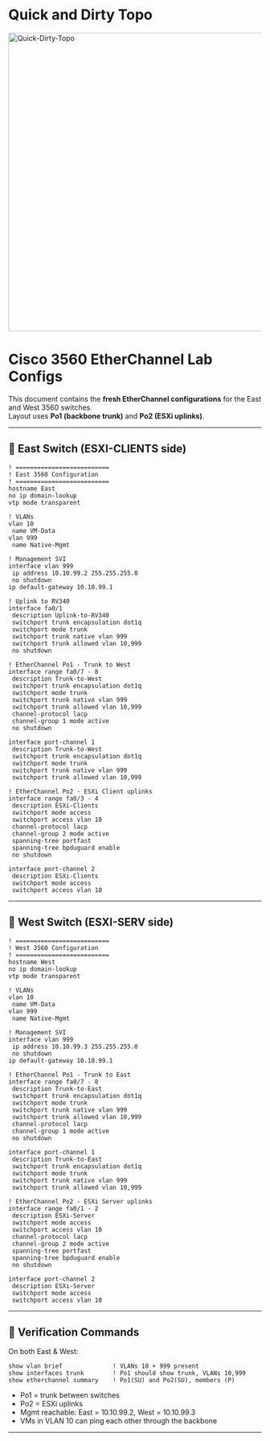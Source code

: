 # Quick and Dirty Topo
<img width="1370" height="593" alt="Quick-Dirty-Topo" src="https://github.com/user-attachments/assets/19b9e796-98d5-447a-9cd0-e91d4a6f024e" />

# Cisco 3560 EtherChannel Lab Configs

This document contains the **fresh EtherChannel configurations** for the East and West 3560 switches.  
Layout uses **Po1 (backbone trunk)** and **Po2 (ESXi uplinks)**.  

---

## 🔹 East Switch (ESXI-CLIENTS side)

```cisco
! ==========================
! East 3560 Configuration
! ==========================
hostname East
no ip domain-lookup
vtp mode transparent

! VLANs
vlan 10
 name VM-Data
vlan 999
 name Native-Mgmt

! Management SVI
interface vlan 999
 ip address 10.10.99.2 255.255.255.0
 no shutdown
ip default-gateway 10.10.99.1

! Uplink to RV340
interface fa0/1
 description Uplink-to-RV340
 switchport trunk encapsulation dot1q
 switchport mode trunk
 switchport trunk native vlan 999
 switchport trunk allowed vlan 10,999
 no shutdown

! EtherChannel Po1 - Trunk to West
interface range fa0/7 - 8
 description Trunk-to-West
 switchport trunk encapsulation dot1q
 switchport mode trunk
 switchport trunk native vlan 999
 switchport trunk allowed vlan 10,999
 channel-protocol lacp
 channel-group 1 mode active
 no shutdown

interface port-channel 1
 description Trunk-to-West
 switchport trunk encapsulation dot1q
 switchport mode trunk
 switchport trunk native vlan 999
 switchport trunk allowed vlan 10,999

! EtherChannel Po2 - ESXi Client uplinks
interface range fa0/3 - 4
 description ESXi-Clients
 switchport mode access
 switchport access vlan 10
 channel-protocol lacp
 channel-group 2 mode active
 spanning-tree portfast
 spanning-tree bpduguard enable
 no shutdown

interface port-channel 2
 description ESXi-Clients
 switchport mode access
 switchport access vlan 10
```

---

## 🔹 West Switch (ESXI-SERV side)

```cisco
! ==========================
! West 3560 Configuration
! ==========================
hostname West
no ip domain-lookup
vtp mode transparent

! VLANs
vlan 10
 name VM-Data
vlan 999
 name Native-Mgmt

! Management SVI
interface vlan 999
 ip address 10.10.99.3 255.255.255.0
 no shutdown
ip default-gateway 10.10.99.1

! EtherChannel Po1 - Trunk to East
interface range fa0/7 - 8
 description Trunk-to-East
 switchport trunk encapsulation dot1q
 switchport mode trunk
 switchport trunk native vlan 999
 switchport trunk allowed vlan 10,999
 channel-protocol lacp
 channel-group 1 mode active
 no shutdown

interface port-channel 1
 description Trunk-to-East
 switchport trunk encapsulation dot1q
 switchport mode trunk
 switchport trunk native vlan 999
 switchport trunk allowed vlan 10,999

! EtherChannel Po2 - ESXi Server uplinks
interface range fa0/1 - 2
 description ESXi-Server
 switchport mode access
 switchport access vlan 10
 channel-protocol lacp
 channel-group 2 mode active
 spanning-tree portfast
 spanning-tree bpduguard enable
 no shutdown

interface port-channel 2
 description ESXi-Server
 switchport mode access
 switchport access vlan 10
```

---

## 🔹 Verification Commands

On both East & West:

```cisco
show vlan brief              ! VLANs 10 + 999 present
show interfaces trunk        ! Po1 should show trunk, VLANs 10,999
show etherchannel summary    ! Po1(SU) and Po2(SU), members (P)
```

- Po1 = trunk between switches  
- Po2 = ESXi uplinks  
- Mgmt reachable: East = 10.10.99.2, West = 10.10.99.3  
- VMs in VLAN 10 can ping each other through the backbone  

---
